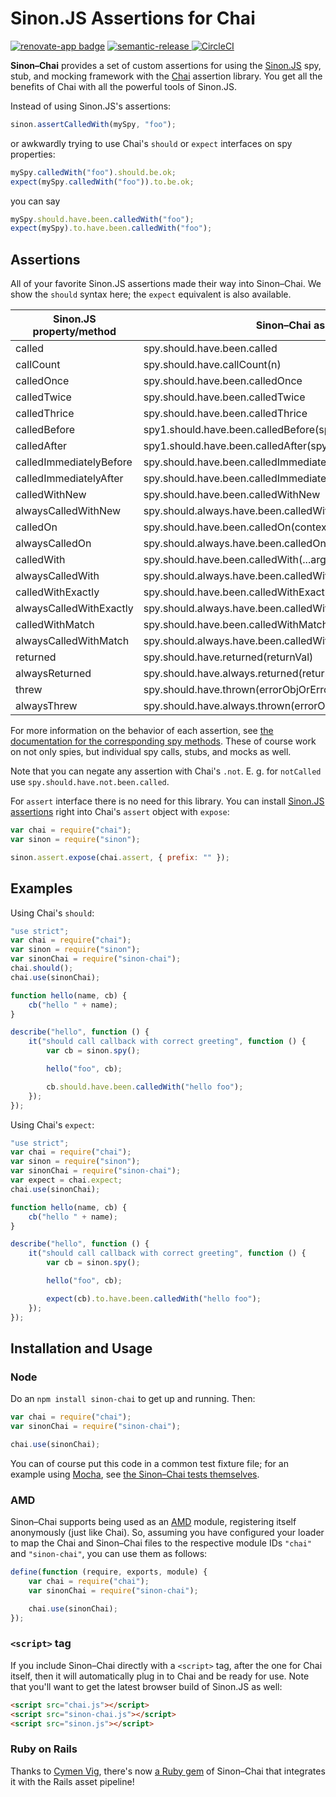 # Sinon.JS Assertions for Chai

[![renovate-app badge][renovate-badge]][renovate-app] [![semantic-release][semantic-image] ][semantic-url] [![CircleCI](https://circleci.com/gh/cypress-io/sinon-chai.svg?style=svg)](https://circleci.com/gh/cypress-io/sinon-chai)

**Sinon–Chai** provides a set of custom assertions for using the [Sinon.JS][] spy, stub, and mocking framework with the
[Chai][] assertion library. You get all the benefits of Chai with all the powerful tools of Sinon.JS.

Instead of using Sinon.JS's assertions:

```javascript
sinon.assertCalledWith(mySpy, "foo");
```

or awkwardly trying to use Chai's `should` or `expect` interfaces on spy properties:

```javascript
mySpy.calledWith("foo").should.be.ok;
expect(mySpy.calledWith("foo")).to.be.ok;
```

you can say

```javascript
mySpy.should.have.been.calledWith("foo");
expect(mySpy).to.have.been.calledWith("foo");
```

## Assertions

All of your favorite Sinon.JS assertions made their way into Sinon–Chai. We show the `should` syntax here; the `expect`
equivalent is also available.

<table>
    <thead>
        <tr>
            <th>Sinon.JS property/method</th>
            <th>Sinon–Chai assertion</th>
        </tr>
    </thead>
    <tbody>
        <tr>
            <td>called</td>
            <td>spy.should.have.been.called</td>
        </tr>
        <tr>
            <td>callCount</td>
            <td>spy.should.have.callCount(n)</td>
        </tr>
        <tr>
            <td>calledOnce</td>
            <td>spy.should.have.been.calledOnce</td>
        </tr>
        <tr>
            <td>calledTwice</td>
            <td>spy.should.have.been.calledTwice</td>
        </tr>
        <tr>
            <td>calledThrice</td>
            <td>spy.should.have.been.calledThrice</td>
        </tr>
        <tr>
            <td>calledBefore</td>
            <td>spy1.should.have.been.calledBefore(spy2)</td>
        </tr>
        <tr>
            <td>calledAfter</td>
            <td>spy1.should.have.been.calledAfter(spy2)</td>
        </tr>
        <tr>
            <td>calledImmediatelyBefore</td>
            <td>spy.should.have.been.calledImmediatelyBefore(spy2)</td>
        </tr>
        <tr>
            <td>calledImmediatelyAfter</td>
            <td>spy.should.have.been.calledImmediatelyAfter(spy2)</td>
        </tr>
        <tr>
            <td>calledWithNew</td>
            <td>spy.should.have.been.calledWithNew</td>
        </tr>
        <tr>
            <td>alwaysCalledWithNew</td>
            <td>spy.should.always.have.been.calledWithNew</td>
        </tr>
        <tr>
            <td>calledOn</td>
            <td>spy.should.have.been.calledOn(context)</td>
        </tr>
        <tr>
            <td>alwaysCalledOn</td>
            <td>spy.should.always.have.been.calledOn(context)</td>
        </tr>
        <tr>
            <td>calledWith</td>
            <td>spy.should.have.been.calledWith(...args)</td>
        </tr>
        <tr>
            <td>alwaysCalledWith</td>
            <td>spy.should.always.have.been.calledWith(...args)</td>
        </tr>
        <tr>
            <td>calledWithExactly</td>
            <td>spy.should.have.been.calledWithExactly(...args)</td>
        </tr>
        <tr>
            <td>alwaysCalledWithExactly</td>
            <td>spy.should.always.have.been.calledWithExactly(...args)</td>
        </tr>
        <tr>
            <td>calledWithMatch</td>
            <td>spy.should.have.been.calledWithMatch(...args)</td>
        </tr>
        <tr>
            <td>alwaysCalledWithMatch</td>
            <td>spy.should.always.have.been.calledWithMatch(...args)</td>
        </tr>
        <tr>
            <td>returned</td>
            <td>spy.should.have.returned(returnVal)</td>
        </tr>
        <tr>
            <td>alwaysReturned</td>
            <td>spy.should.have.always.returned(returnVal)</td>
        </tr>
        <tr>
            <td>threw</td>
            <td>spy.should.have.thrown(errorObjOrErrorTypeStringOrNothing)</td>
        </tr>
        <tr>
            <td>alwaysThrew</td>
            <td>spy.should.have.always.thrown(errorObjOrErrorTypeStringOrNothing)</td>
        </tr>
    </tbody>
</table>

For more information on the behavior of each assertion, see
[the documentation for the corresponding spy methods][spymethods]. These of course work on not only spies, but
individual spy calls, stubs, and mocks as well.

Note that you can negate any assertion with Chai's `.not`. E. g. for `notCalled` use `spy.should.have.not.been.called`.

For `assert` interface there is no need for this library. You can install [Sinon.JS assertions][sinonassertions] right into Chai's `assert` object with `expose`:

```javascript
var chai = require("chai");
var sinon = require("sinon");

sinon.assert.expose(chai.assert, { prefix: "" });
```

## Examples

Using Chai's `should`:

```javascript
"use strict";
var chai = require("chai");
var sinon = require("sinon");
var sinonChai = require("sinon-chai");
chai.should();
chai.use(sinonChai);

function hello(name, cb) {
    cb("hello " + name);
}

describe("hello", function () {
    it("should call callback with correct greeting", function () {
        var cb = sinon.spy();

        hello("foo", cb);

        cb.should.have.been.calledWith("hello foo");
    });
});
```

Using Chai's `expect`:

```javascript
"use strict";
var chai = require("chai");
var sinon = require("sinon");
var sinonChai = require("sinon-chai");
var expect = chai.expect;
chai.use(sinonChai);

function hello(name, cb) {
    cb("hello " + name);
}

describe("hello", function () {
    it("should call callback with correct greeting", function () {
        var cb = sinon.spy();

        hello("foo", cb);

        expect(cb).to.have.been.calledWith("hello foo");
    });
});
```

## Installation and Usage

### Node

Do an `npm install sinon-chai` to get up and running. Then:

```javascript
var chai = require("chai");
var sinonChai = require("sinon-chai");

chai.use(sinonChai);
```

You can of course put this code in a common test fixture file; for an example using [Mocha][], see
[the Sinon–Chai tests themselves][fixturedemo].

### AMD

Sinon–Chai supports being used as an [AMD][] module, registering itself anonymously (just like Chai). So, assuming you
have configured your loader to map the Chai and Sinon–Chai files to the respective module IDs `"chai"` and
`"sinon-chai"`, you can use them as follows:

```javascript
define(function (require, exports, module) {
    var chai = require("chai");
    var sinonChai = require("sinon-chai");

    chai.use(sinonChai);
});
```

### `<script>` tag

If you include Sinon–Chai directly with a `<script>` tag, after the one for Chai itself, then it will automatically plug
in to Chai and be ready for use. Note that you'll want to get the latest browser build of Sinon.JS as well:

```html
<script src="chai.js"></script>
<script src="sinon-chai.js"></script>
<script src="sinon.js"></script>
```

### Ruby on Rails

Thanks to [Cymen Vig][], there's now [a Ruby gem][] of Sinon–Chai that integrates it with the Rails asset pipeline!


[Sinon.JS]: http://sinonjs.org/
[Chai]: http://chaijs.com/
[spymethods]: http://sinonjs.org/docs/#spies-api
[sinonassertions]: http://sinonjs.org/docs/#assertions
[Mocha]: https://mochajs.org/
[fixturedemo]: https://github.com/domenic/sinon-chai/tree/master/test/
[AMD]: https://github.com/amdjs/amdjs-api/wiki/AMD
[Cymen Vig]: https://github.com/cymen
[a Ruby gem]: https://github.com/cymen/sinon-chai-rails

[semantic-image]: https://img.shields.io/badge/%20%20%F0%9F%93%A6%F0%9F%9A%80-semantic--release-e10079.svg
[semantic-url]: https://github.com/semantic-release/semantic-release
[renovate-badge]: https://img.shields.io/badge/renovate-app-blue.svg
[renovate-app]: https://renovateapp.com/
